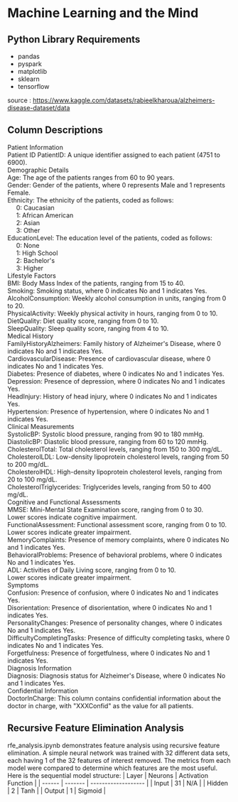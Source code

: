 # Machine Learning and the Mind

## Python Library Requirements
- pandas
- pyspark
- matplotlib
- sklearn
- tensorflow

source : https://www.kaggle.com/datasets/rabieelkharoua/alzheimers-disease-dataset/data

## Column Descriptions 
Patient Information <br>
 Patient ID PatientID: A unique identifier assigned to each patient (4751 to 6900).<br>
Demographic Details <br>
Age: The age of the patients ranges from 60 to 90 years.<br>
Gender: Gender of the patients, where 0 represents Male and 1 represents Female.<br>
Ethnicity: The ethnicity of the patients, coded as follows:<br>
  &nbsp;&nbsp;&nbsp;&nbsp;  0: Caucasian <br>
  &nbsp;&nbsp;&nbsp;&nbsp;  1: African American <br>
  &nbsp;&nbsp;&nbsp;&nbsp;  2: Asian <br>
  &nbsp;&nbsp;&nbsp;&nbsp;  3: Other <br>
EducationLevel: The education level of the patients, coded as follows: <br>
  &nbsp;&nbsp;&nbsp;&nbsp;  0: None <br>
  &nbsp;&nbsp;&nbsp;&nbsp;  1: High School <br>
  &nbsp;&nbsp;&nbsp;&nbsp;  2: Bachelor's <br>
  &nbsp;&nbsp;&nbsp;&nbsp;  3: Higher <br>
Lifestyle Factors <br>
BMI: Body Mass Index of the patients, ranging from 15 to 40.<br>
Smoking: Smoking status, where 0 indicates No and 1 indicates Yes.<br>
AlcoholConsumption: Weekly alcohol consumption in units, ranging from 0 to 20.<br>
PhysicalActivity: Weekly physical activity in hours, ranging from 0 to 10.<br>
DietQuality: Diet quality score, ranging from 0 to 10.<br>
SleepQuality: Sleep quality score, ranging from 4 to 10.<br>
Medical History <br>
FamilyHistoryAlzheimers: Family history of Alzheimer's Disease, where 0 indicates No and 1 indicates Yes.<br>
CardiovascularDisease: Presence of cardiovascular disease, where 0 indicates No and 1 indicates Yes.<br>
Diabetes: Presence of diabetes, where 0 indicates No and 1 indicates Yes.<br>
Depression: Presence of depression, where 0 indicates No and 1 indicates Yes.<br>
HeadInjury: History of head injury, where 0 indicates No and 1 indicates Yes.<br>
Hypertension: Presence of hypertension, where 0 indicates No and 1 indicates Yes.<br>
Clinical Measurements<br> 
SystolicBP: Systolic blood pressure, ranging from 90 to 180 mmHg.<br>
DiastolicBP: Diastolic blood pressure, ranging from 60 to 120 mmHg.<br>
CholesterolTotal: Total cholesterol levels, ranging from 150 to 300 mg/dL.<br>
CholesterolLDL: Low-density lipoprotein cholesterol levels, ranging from 50 to 200 mg/dL.<br>
CholesterolHDL: High-density lipoprotein cholesterol levels, ranging from 20 to 100 mg/dL.<br>
CholesterolTriglycerides: Triglycerides levels, ranging from 50 to 400 mg/dL.<br>
Cognitive and Functional Assessments <br>
MMSE: Mini-Mental State Examination score, ranging from 0 to 30.<br> Lower scores indicate cognitive impairment.<br>
FunctionalAssessment: Functional assessment score, ranging from 0 to 10.<br> Lower scores indicate greater impairment.<br>
MemoryComplaints: Presence of memory complaints, where 0 indicates No and 1 indicates Yes.<br>
BehavioralProblems: Presence of behavioral problems, where 0 indicates No and 1 indicates Yes.<br>
ADL: Activities of Daily Living score, ranging from 0 to 10.<br> Lower scores indicate greater impairment.<br>
Symptoms <br>
Confusion: Presence of confusion, where 0 indicates No and 1 indicates Yes.<br>
Disorientation: Presence of disorientation, where 0 indicates No and 1 indicates Yes.<br>
PersonalityChanges: Presence of personality changes, where 0 indicates No and 1 indicates Yes.<br>
DifficultyCompletingTasks: Presence of difficulty completing tasks, where 0 indicates No and 1 indicates Yes.<br>
Forgetfulness: Presence of forgetfulness, where 0 indicates No and 1 indicates Yes.<br>
Diagnosis Information <br>
Diagnosis: Diagnosis status for Alzheimer's Disease, where 0 indicates No and 1 indicates Yes.<br>
Confidential Information <br>
DoctorInCharge: This column contains confidential information about the doctor in charge, with "XXXConfid" as the value for all patients.<br>

## Recursive Feature Elimination Analysis
rfe_analysis.ipynb demonstrates feature analysis using recursive feature elimination. A simple neural network was trained with 32 different data sets, each having 1 of the 32 features of interest removed. The metrics from each model were compared to determine which features are the most useful. <br>
Here is the sequential model structure:
| Layer  | Neurons | Activation Function |
| ------ | ------- | ------------------- |
| Input  |      31 | N/A                 |
| Hidden |       2 | Tanh                |
| Output |       1 | Sigmoid             |
